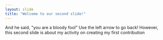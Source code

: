 ```yaml
---
layout: slide
title: "Welcome to our second slide!"
---
```

And he said, "you are a bloody fool"
Use the left arrow to go back!
However, this second slide is about my activity on creating my first contribution
